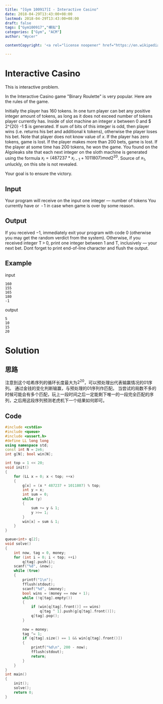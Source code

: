 ```yaml
---
title: "[Gym 100917]I - Interactive Casino"
date: 2018-04-29T13:43:00+08:00
lastmod: 2018-04-29T13:43:00+08:00
draft: false
tags: ["Gym100917","模拟"]
categories: ["Gym", "ACM"]
author: "Wycer"

contentCopyright: '<a rel="license noopener" href="https://en.wikipedia.org/wiki/Wikipedia:Text_of_Creative_Commons_Attribution-ShareAlike_3.0_Unported_License" target="_blank">Creative Commons Attribution-ShareAlike License</a>'

---
```


# Interactive Casino
This is interactive problem.

In the Interactive Casino game "Binary Roulette" is very popular. Here are the rules of the game.

Initially the player has 160 tokens.
In one turn player can bet any positive integer amount of tokens, as long as it does not exceed number of tokens player currently has.
Inside of slot machine an integer $x$ between $0$ and $ 2^{20} -1 $ is generated. If sum of bits of this integer is odd, then player wins (i.e. returns his bet and additional k tokens), otherwise the player loses his bet. Note that player does not know value of $x$.
If the player has zero tokens, game is lost.
If the player makes more than 200 bets, game is lost.
If the player at some time has 200 tokens, he won the game.
You found on the Algoleaks site that each next integer on the sloth machine is generated using the formula
$x _i = (487237*x _{i-1} + 1011807)mod 2^{20}$. Source of $x _1$, unluckly, on this site is not revealed.

Your goal is to ensure the victory.

## Input
Your program will receive on the input one integer — number of tokens You currently have or  - 1 in case when game is over by some reason.

## Output
If you received $-1$, immediately exit your program with code 0 (otherwise you may get the random verdict from the system). Otherwise, if you received integer T > 0, print one integer between 1 and T, inclusively — your next bet. Dont forget to print end-of-line character and flush the output.

## Example
input
``` plain
160
155
165
180
-1
```
output
``` plain
5
10
15
20
```

# Solution
## 思路
注意到这个哈希序列的循环长度最大为$2^{20}$，可以预处理出代表输赢情况的01序列。
通过金钱的变化判断输赢，与预处理的01序列作匹配。
当尝试的局数不多的时候可能会有多个匹配，玩上一段时间之后一定能剩下唯一的一段完全匹配的序列，之后用这段序列预测老虎机下一个结果如何即可。


## Code
``` cpp
#include <cstdio>
#include <queue>
#include <assert.h>
#define LL long long
using namespace std;
const int N = 2e6;
int g[N]; bool win[N];

int top = 1 << 20;
void init()
{
    for (LL x = 0; x < top; ++x)  
    {  
        g[x] = (x * 487237 + 1011807) % top;
        int y = x;  
        int sum = 0;  
        while (y)
        {
            sum += y & 1;
            y >>= 1;
        }  
        win[x] = sum & 1;
    }  
}

queue<int> q[2];
void solve()
{
    int now, tag = 0, money;
    for (int i = 0; i < top; ++i)
        q[tag].push(i);
    scanf("%d", &now);
    while (true)
    {
        printf("1\n");
        fflush(stdout);
        scanf("%d", &money);
        bool wins = (money == now + 1);
        while (!q[tag].empty())
        {
            if (win[q[tag].front()] == wins)
                q[tag ^ 1].push(g[q[tag].front()]);
            q[tag].pop();
        }
        
        now = money; 
        tag ^= 1;
        if (q[tag].size() == 1 && win[q[tag].front()])
        {
            printf("%d\n", 200 - now);
            fflush(stdout);
            return;
        }
    }
}
int main()
{
    init();
    solve();
    return 0;
}
```



